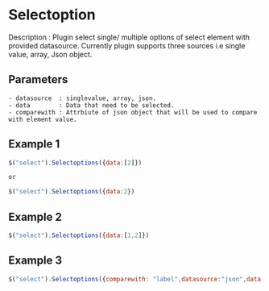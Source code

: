 # Selectoption
Description :
    Plugin select single/ multiple options of select element with provided datasource.
    Currently plugin supports three sources i.e single value, array, Json object.

## Parameters 
    - datasource  : singlevalue, array, json.
    - data        : Data that need to be selected.
    - comparewith : Attrbiute of json object that will be used to compare with element value.

## Example 1
```javascript
$("select").Selectoptions({data:[2]})

or 

$("select").Selectoptions({data:2})
```

## Example 2
```javascript
$("select").Selectoptions({data:[1,2]})
```

## Example 3
```javascript
$("select").Selectoptions({comparewith: "label",datasource:"json",data:[{label:"1",Caption:"One"},{label:"3",Caption:"Three"}]})
```
